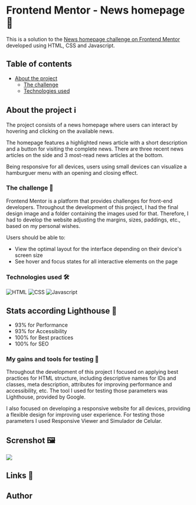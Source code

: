 # Frontend Mentor - News homepage 📰 

This is a solution to the [News homepage challenge on Frontend Mentor](https://www.frontendmentor.io/challenges/news-homepage-H6SWTa1MFl) developed using HTML, CSS and Javascript.  


## Table of contents 

- [About the project](#)
    - [The challenge]()
    - [Technologies used]()


## About the project ℹ 

The project consists of a news homepage where users can interact by hovering and clicking on the available news. 

The homepage features a highlighted news article with a short description and a button for visiting the complete news. 
There are three recent news articles on the side and 3 most-read news articles at the bottom. 

Being responsive for all devices, users using small devices can visualize a hamburguer menu with an opening and closing effect. 

### The challenge 🚀

Frontend Mentor is a platform that provides challenges for front-end developers. Throughout the development of this project, I had the final design image and a folder containing the images used for that. Therefore, I had to develop the website adjusting the margins, sizes, paddings, etc., based on my personal wishes.

Users should be able to:

- View the optimal layout for the interface depending on their device's screen size
- See hover and focus states for all interactive elements on the page

### Technologies used 🛠 
![HTML]()
![CSS]()
![Javascript]()

## Stats according Lighthouse 🎁
- 93% for Performance
- 93% for Accessibility
- 100% for Best practices
- 100% for SEO

### My gains and tools for testing 🎁  

Throughout the development of this project I focused on applying best practices for HTML structure, including descriptive names for IDs and classes, meta description, attributes for improving performance and accessibility, etc. The tool I used for testing those parameters was Lighthouse, provided by Google. 

I also focused on developing a responsive website for all devices, providing a flexible design for improving user experience. For testing those parameters I used Responsive Viewer and Simulador de Celular.


## Screnshot 🖼
![](Screenshot)

## Links 🔗


## Author
